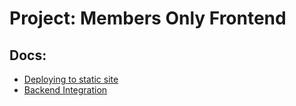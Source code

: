 # Project: Members Only Frontend

## Docs:

- [Deploying to static site](https://vitejs.dev/guide/static-deploy.html)
- [Backend Integration](https://vitejs.dev/guide/backend-integration.html)
